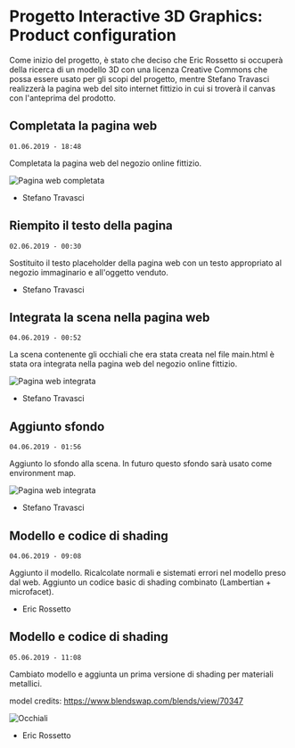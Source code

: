 # Progetto Interactive 3D Graphics: Product configuration

Come inizio del progetto, è stato che deciso che Eric Rossetto si occuperà della ricerca di un modello 3D con una licenza Creative Commons che possa essere usato per gli scopi del progetto, mentre Stefano Travasci realizzerà la pagina web del sito internet fittizio in cui si troverà il canvas con l'anteprima del prodotto.

## Completata la pagina web
```01.06.2019 - 18:48```

Completata la pagina web del negozio online fittizio.

![Pagina web completata](https://raw.githubusercontent.com/interactive3dgraphicscourse-uniud-2019/product-configuration-2019-travasci-rossetto/master/screenshots/Completata%20pagina%20web.PNG)

- Stefano Travasci

## Riempito il testo della pagina
```02.06.2019 - 00:30```

Sostituito il testo placeholder della pagina web con un testo appropriato al negozio immaginario e all'oggetto venduto.

- Stefano Travasci

## Integrata la scena nella pagina web
```04.06.2019 - 00:52```

La scena contenente gli occhiali che era stata creata nel file main.html è stata ora integrata nella pagina web del negozio online fittizio.

![Pagina web integrata](https://raw.githubusercontent.com/interactive3dgraphicscourse-uniud-2019/product-configuration-2019-travasci-rossetto/master/screenshots/integrata%20la%20scena.PNG)

- Stefano Travasci

## Aggiunto sfondo
```04.06.2019 - 01:56```

Aggiunto lo sfondo alla scena. In futuro questo sfondo sarà usato come environment map.

![Pagina web integrata](https://raw.githubusercontent.com/interactive3dgraphicscourse-uniud-2019/product-configuration-2019-travasci-rossetto/master/screenshots/aggiunto%20sfondo.PNG)

- Stefano Travasci

## Modello e codice di shading
```04.06.2019 - 09:08```

Aggiunto il modello. Ricalcolate normali e sistemati errori nel modello preso dal web. Aggiunto un codice basic di shading combinato (Lambertian + microfacet).

- Eric Rossetto

## Modello e codice di shading
```05.06.2019 - 11:08```

Cambiato modello e aggiunta un prima versione di shading per materiali metallici.

model credits:  https://www.blendswap.com/blends/view/70347

![Occhiali](https://raw.githubusercontent.com/interactive3dgraphicscourse-uniud-2019/product-configuration-2019-travasci-rossetto/master/screenshots/glasses%20first%20render.PNG)

- Eric Rossetto
